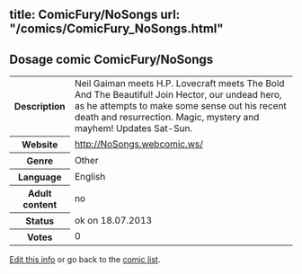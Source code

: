 title: ComicFury/NoSongs
url: "/comics/ComicFury_NoSongs.html"
---
Dosage comic ComicFury/NoSongs
-----------------------------------------

<p id="msg"></p>
<script type="text/javascript">
if (window.location.search === '?edit_info_mail=sent_ok') {
  var elem = document.getElementById("msg");
  elem.innerHTML = 'Edited information sucessfully sent for review, which is usually done daily. Thanks!';
  elem.className = 'ok';
}
</script>
<table class="comicinfo">
<tr>
<th>Description</th><td>Neil Gaiman meets H.P. Lovecraft meets The Bold And The Beautiful! Join Hector, our undead hero, as he attempts to make some sense out his recent death and resurrection. Magic, mystery and mayhem! Updates Sat-Sun.</td>
</tr>
<tr>
<th>Website</th><td><a href="http://NoSongs.webcomic.ws/">http://NoSongs.webcomic.ws/</a></td>
</tr>
<tr>
<th>Genre</th><td>Other</td>
</tr>
<tr>
<th>Language</th><td>English</td>
</tr>
<tr>
<th>Adult content</th><td>no</td>
</tr>
<tr>
<th>Status</th><td>ok on 18.07.2013</td>
</tr>
<tr>
<th>Votes</th><td>0</td>
</tr>
</table>

[Edit this info](ComicFury_NoSongs_edit.html) or go back to the [comic list](../comic-index.html).
